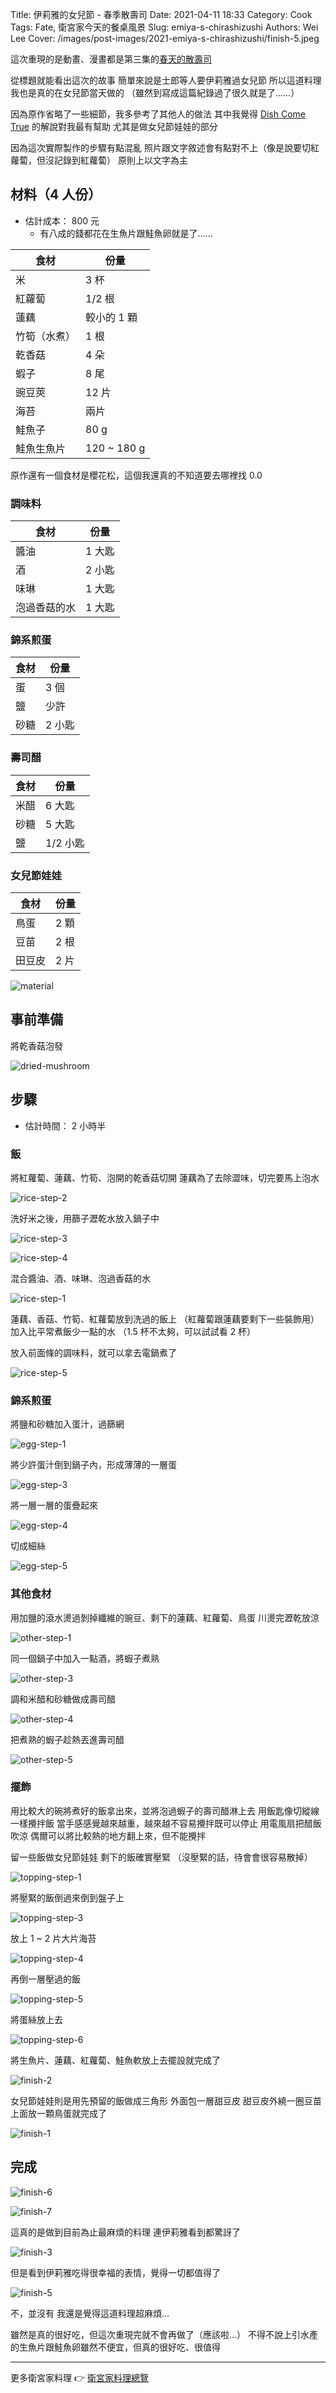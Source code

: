 Title: 伊莉雅的女兒節 - 春季散壽司
Date: 2021-04-11 18:33
Category: Cook
Tags: Fate, 衛宮家今天的餐桌風景
Slug: emiya-s-chirashizushi
Authors: Wei Lee
Cover: /images/post-images/2021-emiya-s-chirashizushi/finish-5.jpeg

這次重現的是動畫、漫畫都是第三集的[春天的散壽司](https://ani.gamer.com.tw/animeVideo.php?sn=16729)

<!--more-->

從標題就能看出這次的故事
簡單來說是士郎等人要伊莉雅過女兒節
所以這道料理我也是真的在女兒節當天做的
（雖然到寫成這篇紀錄過了很久就是了......）

因為原作省略了一些細節，我多參考了其他人的做法
其中我覺得 [Dish Come True](https://www.youtube.com/watch?v=PF54BiZEdoA&list=PLsDq5EZWjbmW-1bp68lZyiZvgXArBe_4M&index=9) 的解說對我最有幫助
尤其是做女兒節娃娃的部分

因為這次實際製作的步驟有點混亂
照片跟文字敘述會有點對不上（像是說要切紅蘿蔔，但沒記錄到紅蘿蔔）
原則上以文字為主

## 材料（4 人份）
* 估計成本： 800 元
    * 有八成的錢都花在生魚片跟鮭魚卵就是了......

| 食材 | 份量 |
| --- | --- |
| 米 | 3 杯 |
| 紅蘿蔔 | 1/2 根 |
| 蓮藕 | 較小的 1 顆 |
| 竹筍（水煮） | 1 根 |
| 乾香菇 | 4 朵 |
| 蝦子 | 8 尾 |
| 豌豆莢 | 12 片 |
| 海苔 | 兩片 |
| 鮭魚子 | 80 g |
| 鮭魚生魚片 | 120 ~ 180 g |

原作還有一個食材是櫻花松，這個我還真的不知道要去哪裡找 0.0

### 調味料

| 食材 | 份量 |
| --- | --- |
| 醬油 | 1 大匙 |
| 酒 | 2 小匙 |
| 味琳 | 1 大匙 |
| 泡過香菇的水 | 1 大匙 |

### 錦系煎蛋

| 食材 | 份量 |
| --- | --- |
| 蛋 | 3 個 |
| 鹽 | 少許 |
| 砂糖 | 2 小匙 |

### 壽司醋

| 食材 | 份量 |
| --- | --- |
| 米醋 | 6 大匙 |
| 砂糖 | 5 大匙 |
| 鹽 | 1/2 小匙 |

### 女兒節娃娃

| 食材 | 份量 |
| --- | --- |
| 鳥蛋 | 2 顆 |
| 豆苗 | 2 根 |
| 田豆皮 | 2 片 |

![material]({static}/images/post-images/2021-emiya-s-chirashizushi/material.jpeg)

## 事前準備
將乾香菇泡發

![dried-mushroom]({static}/images/post-images/2021-emiya-s-chirashizushi/dried-mushroom.jpeg)

## 步驟
* 估計時間： 2 小時半

### 飯
將紅蘿蔔、蓮藕、竹筍、泡開的乾香菇切開
蓮藕為了去除澀味，切完要馬上泡水

![rice-step-2]({static}/images/post-images/2021-emiya-s-chirashizushi/rice-step-2.jpeg)

洗好米之後，用篩子瀝乾水放入鍋子中

![rice-step-3]({static}/images/post-images/2021-emiya-s-chirashizushi/rice-step-3.jpeg)

![rice-step-4]({static}/images/post-images/2021-emiya-s-chirashizushi/rice-step-4.jpeg)

混合醬油、酒、味琳、泡過香菇的水

![rice-step-1]({static}/images/post-images/2021-emiya-s-chirashizushi/rice-step-1.jpeg)

蓮藕、香菇、竹筍、紅蘿蔔放到洗過的飯上
（紅蘿蔔跟蓮藕要剩下一些裝飾用）
加入比平常煮飯少一點的水
（1.5 杯不太夠，可以試試看 2 杯）

放入前面條的調味料，就可以拿去電鍋煮了

![rice-step-5]({static}/images/post-images/2021-emiya-s-chirashizushi/rice-step-5.jpeg)

### 錦系煎蛋

將鹽和砂糖加入蛋汁，過篩網

![egg-step-1]({static}/images/post-images/2021-emiya-s-chirashizushi/egg-step-1.jpeg)

將少許蛋汁倒到鍋子內，形成薄薄的一層蛋

![egg-step-3]({static}/images/post-images/2021-emiya-s-chirashizushi/egg-step-3.jpeg)

將一層一層的蛋疊起來

![egg-step-4]({static}/images/post-images/2021-emiya-s-chirashizushi/egg-step-4.jpeg)

切成細絲

![egg-step-5]({static}/images/post-images/2021-emiya-s-chirashizushi/egg-step-5.jpeg)

### 其他食材

用加鹽的滾水燙過剝掉纖維的豌豆、剩下的蓮藕、紅蘿蔔、鳥蛋
川燙完瀝乾放涼

![other-step-1]({static}/images/post-images/2021-emiya-s-chirashizushi/other-step-1.jpeg)

同一個鍋子中加入一點酒，將蝦子煮熟

![other-step-3]({static}/images/post-images/2021-emiya-s-chirashizushi/other-step-3.jpeg)

調和米醋和砂糖做成壽司醋

![other-step-4]({static}/images/post-images/2021-emiya-s-chirashizushi/other-step-4.jpeg)

把煮熟的蝦子趁熱丟進壽司醋

![other-step-5]({static}/images/post-images/2021-emiya-s-chirashizushi/other-step-5.jpeg)

### 擺飾
用比較大的碗將煮好的飯拿出來，並將泡過蝦子的壽司醋淋上去
用飯匙像切縱線一樣攪拌飯
當手感感覺越來越重，越來越不容易攪拌既可以停止
用電風扇把醋飯吹涼
偶爾可以將比較熱的地方翻上來，但不能攪拌

留一些飯做女兒節娃娃
剩下的飯確實壓緊
（沒壓緊的話，待會會很容易散掉）

![topping-step-1]({static}/images/post-images/2021-emiya-s-chirashizushi/topping-step-1.jpeg)

將壓緊的飯倒過來倒到盤子上

![topping-step-3]({static}/images/post-images/2021-emiya-s-chirashizushi/topping-step-3.jpeg)

放上 1 ~ 2 片大片海苔

![topping-step-4]({static}/images/post-images/2021-emiya-s-chirashizushi/topping-step-4.jpeg)

再倒一層壓過的飯

![topping-step-5]({static}/images/post-images/2021-emiya-s-chirashizushi/topping-step-5.jpeg)

將蛋絲放上去

![topping-step-6]({static}/images/post-images/2021-emiya-s-chirashizushi/topping-step-6.jpeg)

將生魚片、蓮藕、紅蘿蔔、鮭魚軟放上去擺設就完成了

![finish-2]({static}/images/post-images/2021-emiya-s-chirashizushi/finish-2.jpeg)

女兒節娃娃則是用先預留的飯做成三角形
外面包一層甜豆皮
甜豆皮外繞一圈豆苗
上面放一顆鳥蛋就完成了

![finish-1]({static}/images/post-images/2021-emiya-s-chirashizushi/finish-1.jpeg)

## 完成

![finish-6]({static}/images/post-images/2021-emiya-s-chirashizushi/finish-6.jpeg)

![finish-7]({static}/images/post-images/2021-emiya-s-chirashizushi/finish-7.jpeg)

這真的是做到目前為止最麻煩的料理
連伊莉雅看到都驚訝了

![finish-3]({static}/images/post-images/2021-emiya-s-chirashizushi/finish-3.jpeg)

但是看到伊莉雅吃得很幸福的表情，覺得一切都值得了

![finish-5]({static}/images/post-images/2021-emiya-s-chirashizushi/finish-5.jpeg)

不，並沒有
我還是覺得這道料理超麻煩...

雖然是真的很好吃，但這次重現完就不會再做了（應該啦...）
不得不說上引水產的生魚片跟鮭魚卵雖然不便宜，但真的很好吃、很值得

---

更多衛宮家料理 👉 [衛宮家料理總覽]({filename}/pages/emiya-toc.md)
